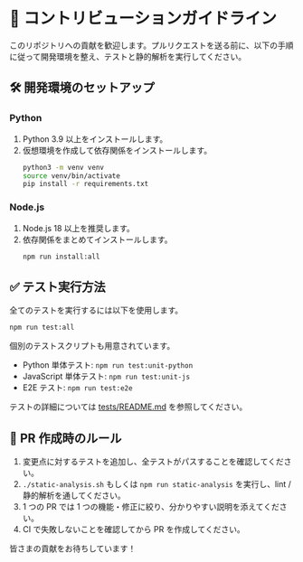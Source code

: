 # 🤝 コントリビューションガイドライン

このリポジトリへの貢献を歓迎します。プルリクエストを送る前に、以下の手順に従って開発環境を整え、テストと静的解析を実行してください。

## 🛠 開発環境のセットアップ

### Python
1. Python 3.9 以上をインストールします。
2. 仮想環境を作成して依存関係をインストールします。
   ```bash
   python3 -m venv venv
   source venv/bin/activate
   pip install -r requirements.txt
   ```

### Node.js
1. Node.js 18 以上を推奨します。
2. 依存関係をまとめてインストールします。
   ```bash
   npm run install:all
   ```

## ✅ テスト実行方法

全てのテストを実行するには以下を使用します。
```bash
npm run test:all
```
個別のテストスクリプトも用意されています。
- Python 単体テスト: `npm run test:unit-python`
- JavaScript 単体テスト: `npm run test:unit-js`
- E2E テスト: `npm run test:e2e`

テストの詳細については [tests/README.md](tests/README.md) を参照してください。

## 🚀 PR 作成時のルール
1. 変更点に対するテストを追加し、全テストがパスすることを確認してください。
2. `./static-analysis.sh` もしくは `npm run static-analysis` を実行し、lint / 静的解析を通してください。
3. 1 つの PR では 1 つの機能・修正に絞り、分かりやすい説明を添えてください。
4. CI で失敗しないことを確認してから PR を作成してください。

皆さまの貢献をお待ちしています！
